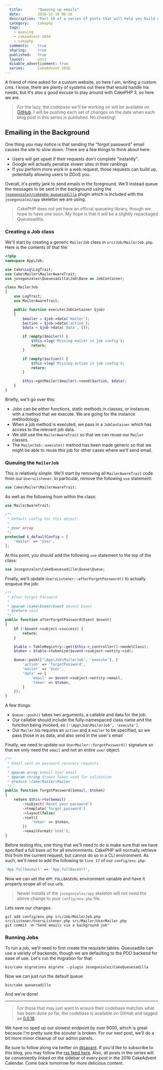 ```yaml
---
  title:       "Queuing up emails"
  date:        2016-12-18 06:26
  description: "Part 18 of a series of posts that will help you build out a personal CMS"
  category:    cakephp
  tags:
    - queuing
    - cakeadvent-2016
    - cakephp
  comments:    true
  sharing:     true
  published:   true
  layout:      post
  disable_advertisement: true
  series:      CakeAdvent-2016
---
```


A friend of mine asked for a custom website, so here I am, writing a custom cms. I know, there are plenty of systems out there that would handle his needs, but it's also a good excuse to play around with CakePHP 3, so here we are.

> For the lazy, the codebase we'll be working on will be available on [GitHub](https://github.com/josegonzalez/cakeadvent-2016). I will be pushing each set of changes on the date when each blog post in this series is published. No cheating!

## Emailing in the Background

One thing you may notice is that sending the "forgot password" email causes the site to slow down. There are a few things to think about here:

- Users will get upset if their requests don't complete "instantly".
- Google will actually penalize slower sites in their rankings
- If you perform more work in a web request, those requests can build up, potentially allowing users to DDoS you.


Overall, it's pretty jank to send emails in the foreground. We'll instead queue the messages to be sent in the background using the [`josegonzalez/cakephp-queuesadilla`](https://github.com/josegonzalez/cakephp-queuesadilla) plugin which is included with the `josegonzalez/app` skeleton we are using.

> CakePHP does not yet have an official queueing library, though we hope to have one soon. My hope is that it will be a slightly repackaged Queuesadilla.

### Creating a Job class

We'll start by creating a generic `MailerJob` class in `src/Job/MailerJob.php`. Here is the contents of that file:

```php
<?php
namespace App\Job;

use Cake\Log\LogTrait;
use Cake\Mailer\MailerAwareTrait;
use josegonzalez\Queuesadilla\Job\Base as JobContainer;

class MailerJob
{
    use LogTrait;
    use MailerAwareTrait;

    public function execute(JobContainer $job)
    {
        $mailer = $job->data('mailer');
        $action = $job->data('action');
        $data = $job->data('data', []);

        if (empty($mailer)) {
            $this->log('Missing mailer in job config');
            return;
        }

        if (empty($action)) {
            $this->log('Missing action in job config');
            return;
        }

        $this->getMailer($mailer)->send($action, $data);
    }
}

```

Briefly, we'll go over this:

- Jobs can be either functions, static methods in classes, or instances with a method that we execute. We are going for the instance methodology.
- When a job method is executed, we pass in a `JobContainer` which has access to the relevant job data.
- We still use the `MailerAwareTrait` so that we can reuse our `Mailer` classes.
- The `MailerJob::execute()` method has been made generic so that we might be able to reuse this job for other cases where we'll send email.

### Queuing the `MailerJob`

This is relatively simple. We'll start by removing all `MailerAwareTrait` code from our `UsersListener`. In particular, remove the following `use` statement:

```php
use Cake\Mailer\MailerAwareTrait;
```

As well as the following from within the class:

```php
use MailerAwareTrait;

/**
 * Default config for this object.
 *
 * @var array
 */
protected $_defaultConfig = [
    'mailer' => 'User',
];
```

At this point, you should add the following `use` statement to the top of the class:

```php
use Josegonzalez\CakeQueuesadilla\Queue\Queue;
```

Finally, we'll update `UsersListener::afterForgotPassword()` to actually enqueue the job:

```php
/**
 * After Forgot Password
 *
 * @param \Cake\Event\Event $event Event
 * @return void
 */
public function afterForgotPassword(Event $event)
{
    if (!$event->subject->success) {
        return;
    }

    $table = TableRegistry::get($this->_controller()->modelClass);
    $token = $table->tokenize($event->subject->entity->id);

    Queue::push(['\App\Job\MailerJob', 'execute'], [
        'action' => 'forgotPassword',
        'mailer' => 'User',
        'data' => [
            'email' => $event->subject->entity->email,
            'token' => $token,
        ]
    ]);
}
```

A few things:

- `Queue::push()` takes two arguments, a callable and data for the job.
- Our callable should include the fully-namespaced class name and the function being invoked, so `['\App\Job\MailerJob', 'execute']`.
- Our `MailerJob` requires an `action` and a `mailer` to be specified, so we pass those in as data, and also send in the user's email

Finally, we need to update our `UserMailer::forgotPassword()` signature so that we only need the `email` and not an entire `user` object.

```php
/**
 * Email sent on password recovery requests
 *
 * @param array $email User email
 * @param string $token Token used for validation
 * @return \Cake\Mailer\Mailer
 */
public function forgotPassword($email, $token)
{
    return $this->to($email)
        ->subject('Reset your password')
        ->template('forgot_password')
        ->layout(false)
        ->set([
            'token' => $token,
        ])
        ->emailFormat('html');
}
```

Before testing this, one thing that we'll need to do is make sure that we have specified a full base url for all environments. CakePHP will normally retrieve this from the current request, but cannot do so in a CLI environment. As such, we'll need to add the following to `line 17` of our `config/env.php`:

```php
'App.fullbaseurl' => 'App.fullBaseUrl',
```

Now we can set the `APP_FULLBASEURL` environment variable and have it properly scope all of our urls.

> Newer installs of the `josegonzalez/app` skeleton will not need the above change to your `config/env.php` file.

Lets save our changes:

```shell
git add config/env.php src/Job/MailerJob.php src/Listener/UsersListener.php src/Mailer/UserMailer.php
git commit -m "Send emails via a background job"
```

### Running Jobs

To run a job, we'll need to first create the requisite tables. Queusadilla can use a variety of backends, though we are defaulting to the PDO backend for ease of use. Let's run the migration for that:

```shell
bin/cake migrations migrate --plugin Josegonzalez/CakeQueuesadilla
```

Now we can just run the default queue:

```shell
bin/cake queuesadilla
```

And we're done!

---

> For those that may just want to ensure their codebase matches what has been done so far, the codebase is available on GitHub and tagged as [0.0.18](https://github.com/josegonzalez/cakeadvent-2016/tree/0.0.18).

We have no sped up our slowest endpoint by over 9000, which is great because I'm pretty sure the scouter is broken. For our next post, we'll do a bit more minor cleanup of our admin panels.

Be sure to follow along via twitter on [@savant](https://twitter.com/savant). If you'd like to subscribe to this blog, you may follow the [rss feed here](/atom.xml). Also, all posts in the series will be conveniently linked on the sidebar of every post in the 2016 CakeAdvent Calendar. Come back tomorrow for more delicious content.
